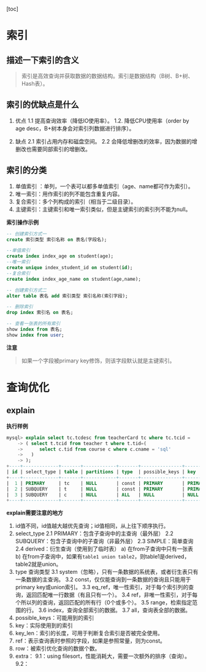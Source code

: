 [toc]

# 索引
## 描述一下索引的含义
> 索引是高效查询并获取数据的数据结构。索引是数据结构（B树、B+树、Hash表）。

## 索引的优缺点是什么
1. 优点
1.1 提高查询效率（降低IO使用率）。
1.2. 降低CPU使用率（order by age desc，B+树本身会对索引列数据进行排序）。

2. 缺点 
2.1 索引占用内存和磁盘空间。
2.2 会降低增删改的效率，因为数据的增删改也需要同部索引的增删改。

## 索引的分类
1. 单值索引 ：单列，一个表可以都多单值索引（age、name都可作为索引）。
2. 唯一索引：用作索引的列不能包含重复内容。
3. 复合索引：多个列构成的索引（相当于二级目录）。
4. 主键索引：主键索引和唯一索引类似，但是主键索引的索引列不能为null。

**索引操作示例**
```sql
-- 创建索引方式一
create 索引类型 索引名称 on 表名(字段名);

--单值索引
create index index_age on student(age);
--唯一索引
create unique index_student_id on student(id);
--复合索引
create index index_age_name on student(age,name);

-- 创建索引方式二
alter table 表名 add 索引类型 索引名称(索引字段);

-- 删除索引
drop index 索引名 on 表名;

-- 查看一张表的所有索引
show index from 表名;
show index from user;
```

**注意**
> 如果一个字段被primary key修饰，则该字段默认就是主键索引。

# 查询优化

## explain

**执行样例**
```sql
mysql> explain select tc.tcdesc from teacherCard tc where tc.tcid = 
    -> ( select t.tcid from teacher t where t.tid=(
    ->      select c.tid from course c where c.cname = 'sql'
    ->   ) 
    -> );
+----+-------------+-------+------------+-------+---------------+---------+---------+-------+------+----------+-------------+
| id | select_type | table | partitions | type  | possible_keys | key     | key_len | ref   | rows | filtered | Extra       |
+----+-------------+-------+------------+-------+---------------+---------+---------+-------+------+----------+-------------+
|  1 | PRIMARY     | tc    | NULL       | const | PRIMARY       | PRIMARY | 4       | const |    1 |   100.00 | NULL        |
|  2 | SUBQUERY    | t     | NULL       | const | PRIMARY       | PRIMARY | 4       | const |    1 |   100.00 | NULL        |
|  3 | SUBQUERY    | c     | NULL       | ALL   | NULL          | NULL    | NULL    | NULL  |    4 |    25.00 | Using where |
+----+-------------+-------+------------+-------+---------------+---------+---------+-------+------+----------+-------------+
```

**explain需要注意的地方**
1. id值不同，id值越大越优先查询；id值相同，从上往下顺序执行。
2. select_type
2.1 PRIMARY：包含子查询中的主查询（最外层）
2.2 SUBQUERY：包含子查询中的子查询（非最外层）
2.3 SIMPLE：简单查询
2.4 derived：衍生查询（使用到了临时表）
a) 在from子查询中只有一张表
b) 在from子查询中，如果有```table1 union table2```，则table1是derived，table2就是union。
3. type 查询类型
	3.1 system（忽略），只有一条数据的系统表，或者衍生表只有一条数据的主查询。
 	3.2 const，仅仅能查询到一条数据的查询且只能用于primary key或union索引。
	3.3 eq_ref，唯一性索引，对于每个索引列的查询，返回匹配唯一行数据（有且只有一个）。
	3.4 ref，非唯一性索引，对于每个所以列的查询，返回匹配的所有行（0个或多个）。
	3.5 range，检索指定范围的行。
	3.6 index，查询全部索引的数据。
	3.7 all，查询表全部的数据。
4. possible_keys：可能用到的索引
5. key：实际使用到的索引
6. key_len：索引的长度，可用于判断复合索引是否被完全使用。
7. ref：表示查询表时参照的字段，如果是参照常量，则为const。
8. row：被索引优化查询的数据个数。
9. extra：
	9.1：using filesort，性能消耗大，需要一次额外的排序（查询）。
	9.2：



